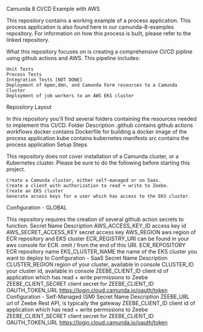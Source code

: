 Camunda 8 CI/CD Example with AWS

This repository contains a working example of a process application. This process application is also found here in our camunda-8-examples repository. For information on how this process is built, please refer to the linked repository.

What this repository focuses on is creating a comprehensive CI/CD pipline using github actions and AWS. This pipeline includes:

    Unit Tests
    Process Tests
    Integration Tests [NOT DONE]
    Deployment of bpmn,dmn, and Camunda Form resources to a Camunda Cluster
    Deployment of job workers to an AWS EKS cluster

Repository Layout

In this repository you'll find several folders containing the resources needed to implement this CI/CD.
Folder 	Description
.github 	contains github actions workflows
docker 	contains Dockerfile for building a docker image of the process application
kube 	contains kubernetes manifests
src 	contains the process application
Setup Steps

This repository does not cover installation of a Camunda cluster, or a Kubernetes cluster. Please be sure to do the following before starting this project.

    Create a Camunda cluster, either self-managed or on Saas.
    Create a client with authorization to read + write to Zeebe.
    Create an EKS cluster
    Generate access keys for a user which has access to the EKS cluster.

Configuration - GLOBAL

This repository requires the creation of several github action secrets to function.
Secret Name 	Description
AWS_ACCESS_KEY_ID 	access key id
AWS_SECRET_ACCESS_KEY 	secret access key
AWS_REGION 	aws region of ECR repository and EKS cluster
ECR_REGISTRY_URI 	can be found in your aws console for ECR. omit / from the end of this URI.
ECR_REPOSITORY 	ECR repository name
EKS_CLUSTER_NAME 	the name of the EKS cluster you want to deploy to
Configuration - SaaS
Secret Name 	Description
CLUSTER_REGION 	region of your cluster, available in console
CLUSTER_ID 	your cluster id, available in console
ZEEBE_CLIENT_ID 	client id of application which has read + write permissions to Zeebe
ZEEBE_CLIENT_SECRET 	client secret for ZEEBE_CLIENT_ID
OAUTH_TOKEN_URL 	https://login.cloud.camunda.io/oauth/token
Configuration - Self-Managed (SM)
Secret Name 	Description
ZEEBE_URL 	url of Zeebe Rest API, is typically the gateway
ZEEBE_CLIENT_ID 	client id of application which has read + write permissions to Zeebe
ZEEBE_CLIENT_SECRET 	client secret for ZEEBE_CLIENT_ID
OAUTH_TOKEN_URL 	https://login.cloud.camunda.io/oauth/token
